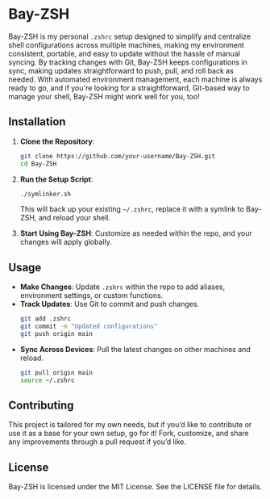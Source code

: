 # Bay-ZSH

Bay-ZSH is my personal `.zshrc` setup designed to simplify and centralize shell configurations across multiple machines, making my environment consistent, portable, and easy to update without the hassle of manual syncing. By tracking changes with Git, Bay-ZSH keeps configurations in sync, making updates straightforward to push, pull, and roll back as needed. With automated environment management, each machine is always ready to go, and if you're looking for a straightforward, Git-based way to manage your shell, Bay-ZSH might work well for you, too!

## Installation

1. **Clone the Repository**:
   ```bash
   git clone https://github.com/your-username/Bay-ZSH.git
   cd Bay-ZSH
   ```

2. **Run the Setup Script**:
   ```bash
   ./symlinker.sh
   ```
   This will back up your existing `~/.zshrc`, replace it with a symlink to Bay-ZSH, and reload your shell.

3. **Start Using Bay-ZSH**: Customize as needed within the repo, and your changes will apply globally.

## Usage

- **Make Changes**: Update `.zshrc` within the repo to add aliases, environment settings, or custom functions.
- **Track Updates**: Use Git to commit and push changes.
  ```bash
  git add .zshrc
  git commit -m "Updated configurations"
  git push origin main
  ```
- **Sync Across Devices**: Pull the latest changes on other machines and reload.
  ```bash
  git pull origin main
  source ~/.zshrc
  ```

## Contributing

This project is tailored for my own needs, but if you’d like to contribute or use it as a base for your own setup, go for it! Fork, customize, and share any improvements through a pull request if you’d like.

## License

Bay-ZSH is licensed under the MIT License. See the LICENSE file for details.
